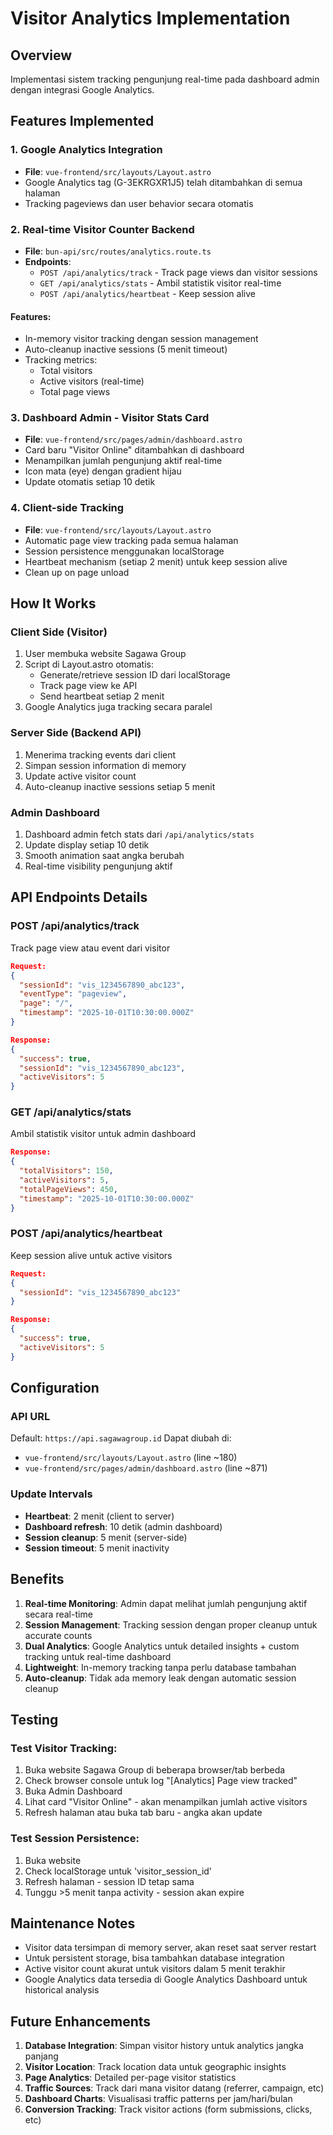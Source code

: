 # Visitor Analytics Implementation

## Overview
Implementasi sistem tracking pengunjung real-time pada dashboard admin dengan integrasi Google Analytics.

## Features Implemented

### 1. Google Analytics Integration
- **File**: `vue-frontend/src/layouts/Layout.astro`
- Google Analytics tag (G-3EKRGXR1J5) telah ditambahkan di semua halaman
- Tracking pageviews dan user behavior secara otomatis

### 2. Real-time Visitor Counter Backend
- **File**: `bun-api/src/routes/analytics.route.ts`
- **Endpoints**:
  - `POST /api/analytics/track` - Track page views dan visitor sessions
  - `GET /api/analytics/stats` - Ambil statistik visitor real-time
  - `POST /api/analytics/heartbeat` - Keep session alive

#### Features:
- In-memory visitor tracking dengan session management
- Auto-cleanup inactive sessions (5 menit timeout)
- Tracking metrics:
  - Total visitors
  - Active visitors (real-time)
  - Total page views

### 3. Dashboard Admin - Visitor Stats Card
- **File**: `vue-frontend/src/pages/admin/dashboard.astro`
- Card baru "Visitor Online" ditambahkan di dashboard
- Menampilkan jumlah pengunjung aktif real-time
- Icon mata (eye) dengan gradient hijau
- Update otomatis setiap 10 detik

### 4. Client-side Tracking
- **File**: `vue-frontend/src/layouts/Layout.astro`
- Automatic page view tracking pada semua halaman
- Session persistence menggunakan localStorage
- Heartbeat mechanism (setiap 2 menit) untuk keep session alive
- Clean up on page unload

## How It Works

### Client Side (Visitor)
1. User membuka website Sagawa Group
2. Script di Layout.astro otomatis:
   - Generate/retrieve session ID dari localStorage
   - Track page view ke API
   - Send heartbeat setiap 2 menit
3. Google Analytics juga tracking secara paralel

### Server Side (Backend API)
1. Menerima tracking events dari client
2. Simpan session information di memory
3. Update active visitor count
4. Auto-cleanup inactive sessions setiap 5 menit

### Admin Dashboard
1. Dashboard admin fetch stats dari `/api/analytics/stats`
2. Update display setiap 10 detik
3. Smooth animation saat angka berubah
4. Real-time visibility pengunjung aktif

## API Endpoints Details

### POST /api/analytics/track
Track page view atau event dari visitor
```json
Request:
{
  "sessionId": "vis_1234567890_abc123",
  "eventType": "pageview",
  "page": "/",
  "timestamp": "2025-10-01T10:30:00.000Z"
}

Response:
{
  "success": true,
  "sessionId": "vis_1234567890_abc123",
  "activeVisitors": 5
}
```

### GET /api/analytics/stats
Ambil statistik visitor untuk admin dashboard
```json
Response:
{
  "totalVisitors": 150,
  "activeVisitors": 5,
  "totalPageViews": 450,
  "timestamp": "2025-10-01T10:30:00.000Z"
}
```

### POST /api/analytics/heartbeat
Keep session alive untuk active visitors
```json
Request:
{
  "sessionId": "vis_1234567890_abc123"
}

Response:
{
  "success": true,
  "activeVisitors": 5
}
```

## Configuration

### API URL
Default: `https://api.sagawagroup.id`
Dapat diubah di:
- `vue-frontend/src/layouts/Layout.astro` (line ~180)
- `vue-frontend/src/pages/admin/dashboard.astro` (line ~871)

### Update Intervals
- **Heartbeat**: 2 menit (client to server)
- **Dashboard refresh**: 10 detik (admin dashboard)
- **Session cleanup**: 5 menit (server-side)
- **Session timeout**: 5 menit inactivity

## Benefits

1. **Real-time Monitoring**: Admin dapat melihat jumlah pengunjung aktif secara real-time
2. **Session Management**: Tracking session dengan proper cleanup untuk accurate counts
3. **Dual Analytics**: Google Analytics untuk detailed insights + custom tracking untuk real-time dashboard
4. **Lightweight**: In-memory tracking tanpa perlu database tambahan
5. **Auto-cleanup**: Tidak ada memory leak dengan automatic session cleanup

## Testing

### Test Visitor Tracking:
1. Buka website Sagawa Group di beberapa browser/tab berbeda
2. Check browser console untuk log "[Analytics] Page view tracked"
3. Buka Admin Dashboard
4. Lihat card "Visitor Online" - akan menampilkan jumlah active visitors
5. Refresh halaman atau buka tab baru - angka akan update

### Test Session Persistence:
1. Buka website
2. Check localStorage untuk 'visitor_session_id'
3. Refresh halaman - session ID tetap sama
4. Tunggu >5 menit tanpa activity - session akan expire

## Maintenance Notes

- Visitor data tersimpan di memory server, akan reset saat server restart
- Untuk persistent storage, bisa tambahkan database integration
- Active visitor count akurat untuk visitors dalam 5 menit terakhir
- Google Analytics data tersedia di Google Analytics Dashboard untuk historical analysis

## Future Enhancements

1. **Database Integration**: Simpan visitor history untuk analytics jangka panjang
2. **Visitor Location**: Track location data untuk geographic insights
3. **Page Analytics**: Detailed per-page visitor statistics
4. **Traffic Sources**: Track dari mana visitor datang (referrer, campaign, etc)
5. **Dashboard Charts**: Visualisasi traffic patterns per jam/hari/bulan
6. **Conversion Tracking**: Track visitor actions (form submissions, clicks, etc)
